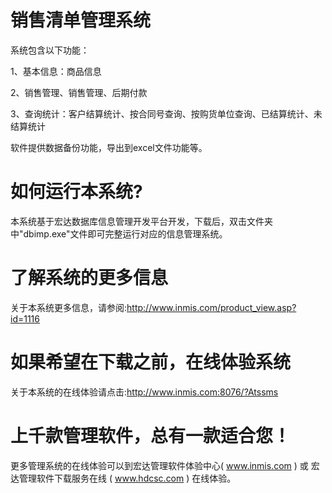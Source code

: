 # 销售清单管理系统

系统包含以下功能：

1、基本信息：商品信息

2、销售管理、销售管理、后期付款

3、查询统计：客户结算统计、按合同号查询、按购货单位查询、已结算统计、未结算统计

软件提供数据备份功能，导出到excel文件功能等。  

# 如何运行本系统?

本系统基于宏达数据库信息管理开发平台开发，下载后，双击文件夹中"dbimp.exe"文件即可完整运行对应的信息管理系统。

# 了解系统的更多信息

关于本系统更多信息，请参阅:http://www.inmis.com/product_view.asp?id=1116

# 如果希望在下载之前，在线体验系统

关于本系统的在线体验请点击:http://www.inmis.com:8076/?Atssms

# 上千款管理软件，总有一款适合您！

更多管理系统的在线体验可以到宏达管理软件体验中心( www.inmis.com ) 或 宏达管理软件下载服务在线 ( www.hdcsc.com ) 在线体验。

